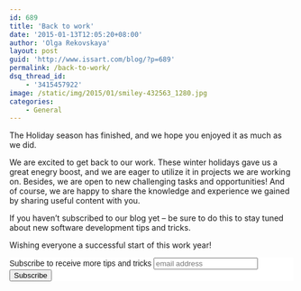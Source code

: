 ```yaml
---
id: 689
title: 'Back to work'
date: '2015-01-13T12:05:20+08:00'
author: 'Olga Rekovskaya'
layout: post
guid: 'http://www.issart.com/blog/?p=689'
permalink: /back-to-work/
dsq_thread_id:
    - '3415457922'
image: /static/img/2015/01/smiley-432563_1280.jpg
categories:
    - General
---
```


The Holiday season has finished, and we hope you enjoyed it as much as we did.

We are excited to get back to our work. These winter holidays gave us a great enegry boost, and we are eager to utilize it in projects we are working on. Besides, we are open to new challenging tasks and opportunities! And of course, we are happy to share the knowledge and experience we gained by sharing useful content with you.

If you haven’t subscribed to our blog yet – be sure to do this to stay tuned about new software development tips and tricks.

Wishing everyone a successful start of this work year!  
<link href="//cdn-images.mailchimp.com/embedcode/slim-081711.css" rel="stylesheet" type="text/css"></link><style type="text/css">
	#mc_embed_signup{background:#fff; clear:left; font:14px Helvetica,Arial,sans-serif; }
	/* Add your own MailChimp form style overrides in your site stylesheet or in this style block.
	   We recommend moving this block and the preceding CSS link to the HEAD of your HTML file. */
</style>

<div id="mc_embed_signup"><form action="//issart.us8.list-manage.com/subscribe/post?u=27b4bef1d5ce0a19dc5a471f5&id=9fce49f49e" class="validate" id="mc-embedded-subscribe-form" method="post" name="mc-embedded-subscribe-form" novalidate="" target="_blank"><div id="mc_embed_signup_scroll"> <label for="mce-EMAIL">Subscribe to receive more tips and tricks</label>  
<input class="email" id="mce-EMAIL" name="EMAIL" placeholder="email address" required="" type="email" value=""></input>  
<div style="position: absolute; left: -5000px;"><input name="b_27b4bef1d5ce0a19dc5a471f5_9fce49f49e" tabindex="-1" type="text" value=""></input></div><div class="clear"><input class="button" id="mc-embedded-subscribe" name="subscribe" type="submit" value="Subscribe"></input></div></div></form></div>